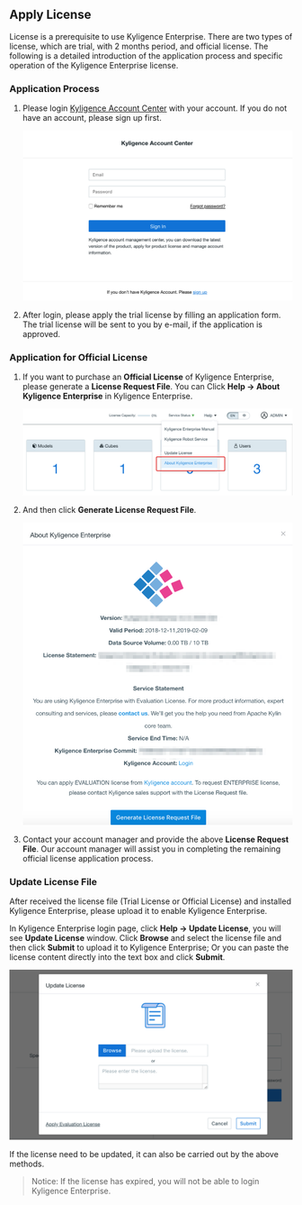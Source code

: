 ## Apply License

License is a prerequisite to use Kyligence Enterprise. There are two types of license, which are trial, with 2 months period, and official license. The following is a detailed introduction of the application process and specific operation of the Kyligence Enterprise license.

### Application Process

1. Please login [Kyligence Account Center](http://account.kyligence.io/) with your account. If you do not have an account, please sign up first.

   ![Kyligence Account Center](images/account_center.en.png)

2. After login, please apply the trial license by filling an application form. The trial license will be sent to you by e-mail, if the application is approved. 

### Application for Official License

1. If you want to purchase an **Official License** of Kyligence Enterprise, please generate a **License Request File**. You can Click  **Help  -> About Kyligence Enterprise** in Kyligence Enterprise. 


   ![About Kyligence Enterprise](images/about.en.png)

2. And then click **Generate License Request File**. 

   ![License Request File](images/license_generate.en.png)

3. Contact your account manager and provide the above **License Request File**. Our account manager will assist you in completing the remaining official license application process.

### Update License File

After received the license file (Trial License or Official License) and installed Kyligence Enterprise, please upload it to enable Kyligence Enterprise.

In Kyligence Enterprise login page, click **Help -> Update License**, you will see **Update License** window. Click **Browse** and select the license file and then click **Submit** to upload it to Kyligence Enterprise; Or you can paste the license content directly into the text box and click **Submit**.

![Upload License File](images/license_upload.en.png)

If the license need to be updated, it can also be carried out by the above methods.

> Notice: If the license has expired, you will not be able to login Kyligence Enterprise.
